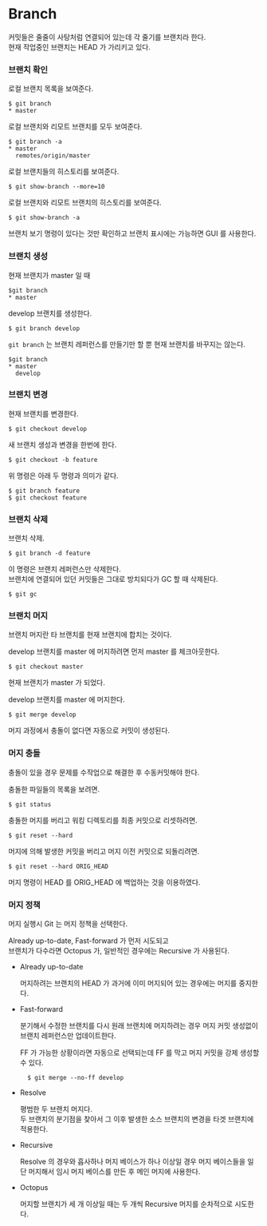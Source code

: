 # Branch

커밋들은 줄줄이 사탕처럼 연결되어 있는데 각 줄기를 브랜치라 한다.  
현재 작업중인 브랜치는 HEAD 가 가리키고 있다.


### 브랜치 확인

로컬 브랜치 목록을 보여준다.

	$ git branch
	* master

로컬 브랜치와 리모트 브랜치를 모두 보여준다.

	$ git branch -a
	* master
	  remotes/origin/master

로컬 브랜치들의 히스토리를 보여준다.

	$ git show-branch --more=10

로컬 브랜치와 리모트 브랜치의 히스토리를 보여준다.

	$ git show-branch -a

브랜치 보기 명령이 있다는 것만 확인하고 브랜치 표시에는 가능하면 GUI 를 사용한다.


### 브랜치 생성

현재 브랜치가 master 일 때

	$git branch
	* master

develop 브랜치를 생성한다.

	$ git branch develop

`git branch` 는 브랜치 레퍼런스를 만들기만 할 뿐 현재 브랜치를 바꾸지는 않는다.  

	$git branch
	* master
	  develop


### 브랜치 변경

현재 브랜치를 변경한다.

	$ git checkout develop

새 브랜치 생성과 변경을 한번에 한다.

	$ git checkout -b feature

위 명령은 아래 두 명령과 의미가 같다.

	$ git branch feature
	$ git checkout feature


### 브랜치 삭제

브랜치 삭제.

	$ git branch -d feature

이 명령은 브랜치 레퍼런스만 삭제한다.  
브랜치에 연결되어 있던 커밋들은 그대로 방치되다가 GC 할 때 삭제된다.

	$ git gc


### 브랜치 머지

브랜치 머지란 타 브랜치를 현재 브랜치에 합치는 것이다.

develop 브랜치를 master 에 머지하려면 먼저 master 를 체크아웃한다.  

	$ git checkout master

현재 브랜치가 master 가 되었다.

develop 브랜치를 master 에 머지한다.

	$ git merge develop

머지 과정에서 충돌이 없다면 자동으로 커밋이 생성된다.  


### 머지 충돌

충돌이 있을 경우 문제를 수작업으로 해결한 후 수동커밋해야 한다.

충돌한 파일들의 목록을 보려면.

	$ git status

충돌한 머지를 버리고 워킹 디렉토리를 최종 커밋으로 리셋하려면.

	$ git reset --hard

머지에 의해 발생한 커밋을 버리고 머지 이전 커밋으로 되돌리려면.
	
	$ git reset --hard ORIG_HEAD

머지 명령이 HEAD 를 ORIG_HEAD 에 백업하는 것을 이용하였다.


### 머지 정책

머지 실행시 Git 는 머지 정책을 선택한다.

Already up-to-date, Fast-forward 가 먼저 시도되고  
브랜치가 다수라면 Octopus 가, 일반적인 경우에는 Recursive 가 사용된다.

* Already up-to-date

	머지하려는 브랜치의 HEAD 가 과거에 이미 머지되어 있는 경우에는 머지를 중지한다.

* Fast-forward

	분기해서 수정한 브랜치를 다시 원래 브랜치에 머지하려는 경우 머지 커밋 생성없이 브랜치 레퍼런스만 업데이트한다.

	FF 가 가능한 상황이라면 자동으로 선택되는데 FF 를 막고 머지 커밋을 강제 생성할 수 있다.

		$ git merge --no-ff develop

* Resolve

	평범한 두 브랜치 머지다.  
	두 브랜치의 분기점을 찾아서 그 이후 발생한 소스 브랜치의 변경을 타겟 브랜치에 적용한다.

* Recursive

	Resolve 의 경우와 흡사하나 머지 베이스가 하나 이상일 경우 머지 베이스들을 일단 머지해서 임시 머지 베이스를 만든 후 메인 머지에 사용한다.

* Octopus

	머지할 브랜치가 세 개 이상일 때는 두 개씩 Recursive 머지를 순차적으로 시도한다.

